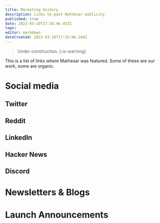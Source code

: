 ```yaml
---
title: Marketing History
description: Links to past Mathesar publicity
published: true
date: 2023-03-10T17:16:46.453Z
tags: 
editor: markdown
dateCreated: 2023-03-10T17:15:08.244Z
---
```


> Under construction.
{.is-warning}

This is a list of links where Mathesar was featured. Some of these are our work, some are organic.

# Social media

## Twitter

## Reddit

## LinkedIn

## Hacker News

## Discord

# Newsletters & Blogs

# Launch Announcements